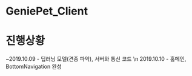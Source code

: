 # GeniePet_Client


# 진행상황
~2019.10.09 - 딥러닝 모델(견종 파악), 서버와 통신 코드 \n
2019.10.10 - 홈메인, BottomNavigation 완성
